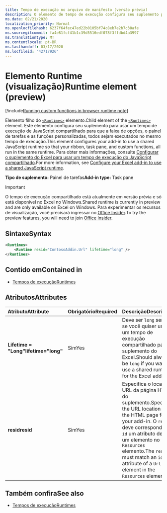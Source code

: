 ```yaml
---
title: Tempo de execução no arquivo de manifesto (versão prévia)
description: O elemento de tempo de execução configura seu suplemento para usar um tempo de execução de JavaScript compartilhado para sua faixa de opções, painel de tarefas e funções personalizadas.
ms.date: 02/21/2020
localization_priority: Normal
ms.openlocfilehash: 6237f64fec47ed22b0105bf74c8eb7e2b7c38afe
ms.sourcegitcommit: fa4e81fcf41b1c39d5516edf078f3ffdbd4a3997
ms.translationtype: MT
ms.contentlocale: pt-BR
ms.lasthandoff: 03/17/2020
ms.locfileid: "42717926"
---
```

# <a name="runtime-element-preview"></a><span data-ttu-id="56467-103">Elemento Runtime (visualização)</span><span class="sxs-lookup"><span data-stu-id="56467-103">Runtime element (preview)</span></span>

[!include[Running custom functions in browser runtime note](../../includes/excel-shared-runtime-preview-note.md)]

<span data-ttu-id="56467-104">Elemento filho do [`<Runtimes>`](runtimes.md) elemento.</span><span class="sxs-lookup"><span data-stu-id="56467-104">Child element of the [`<Runtimes>`](runtimes.md) element.</span></span> <span data-ttu-id="56467-105">Este elemento configura seu suplemento para usar um tempo de execução de JavaScript compartilhado para que a faixa de opções, o painel de tarefas e as funções personalizadas, todos sejam executados no mesmo tempo de execução.</span><span class="sxs-lookup"><span data-stu-id="56467-105">This element configures your add-in to use a shared JavaScript runtime so that your ribbon, task pane, and custom functions, all run in the same runtime.</span></span> <span data-ttu-id="56467-106">Para obter mais informações, consulte [Configurar o suplemento do Excel para usar um tempo de execução do JavaScript compartilhado](../../excel/configure-your-add-in-to-use-a-shared-runtime.md).</span><span class="sxs-lookup"><span data-stu-id="56467-106">For more information, see [Configure your Excel add-in to use a shared JavaScript runtime](../../excel/configure-your-add-in-to-use-a-shared-runtime.md).</span></span>

<span data-ttu-id="56467-107">**Tipo de suplemento:** Painel de tarefas</span><span class="sxs-lookup"><span data-stu-id="56467-107">**Add-in type:** Task pane</span></span>

> [!IMPORTANT]
> <span data-ttu-id="56467-108">O tempo de execução compartilhado está atualmente em versão prévia e só está disponível no Excel no Windows.</span><span class="sxs-lookup"><span data-stu-id="56467-108">Shared runtime is currently in preview and are only available on Excel on Windows.</span></span> <span data-ttu-id="56467-109">Para experimentar os recursos de visualização, você precisará ingressar no [Office Insider](https://insider.office.com/).</span><span class="sxs-lookup"><span data-stu-id="56467-109">To try the preview features, you will need to join [Office Insider](https://insider.office.com/).</span></span>

## <a name="syntax"></a><span data-ttu-id="56467-110">Sintaxe</span><span class="sxs-lookup"><span data-stu-id="56467-110">Syntax</span></span>

```XML
<Runtimes>
    <Runtime resid="ContosoAddin.Url" lifetime="long" />
</Runtimes>
```

## <a name="contained-in"></a><span data-ttu-id="56467-111">Contido em</span><span class="sxs-lookup"><span data-stu-id="56467-111">Contained in</span></span>

- [<span data-ttu-id="56467-112">Tempos de execução</span><span class="sxs-lookup"><span data-stu-id="56467-112">Runtimes</span></span>](runtimes.md)

## <a name="attributes"></a><span data-ttu-id="56467-113">Atributos</span><span class="sxs-lookup"><span data-stu-id="56467-113">Attributes</span></span>

|  <span data-ttu-id="56467-114">Atributo</span><span class="sxs-lookup"><span data-stu-id="56467-114">Attribute</span></span>  |  <span data-ttu-id="56467-115">Obrigatório</span><span class="sxs-lookup"><span data-stu-id="56467-115">Required</span></span>  |  <span data-ttu-id="56467-116">Descrição</span><span class="sxs-lookup"><span data-stu-id="56467-116">Description</span></span>  |
|:-----|:-----|:-----|
|  <span data-ttu-id="56467-117">**Lifetime = "Long"**</span><span class="sxs-lookup"><span data-stu-id="56467-117">**lifetime="long"**</span></span>  |  <span data-ttu-id="56467-118">Sim</span><span class="sxs-lookup"><span data-stu-id="56467-118">Yes</span></span>  | <span data-ttu-id="56467-119">Deve ser `long` sempre se você quiser usar um tempo de execução compartilhado para o suplemento do Excel.</span><span class="sxs-lookup"><span data-stu-id="56467-119">Should always be `long` if you want to use a shared runtime for the Excel add-in.</span></span> |
|  <span data-ttu-id="56467-120">**resid**</span><span class="sxs-lookup"><span data-stu-id="56467-120">**resid**</span></span>  |  <span data-ttu-id="56467-121">Sim</span><span class="sxs-lookup"><span data-stu-id="56467-121">Yes</span></span>  | <span data-ttu-id="56467-122">Especifica o local da URL da página HTML do suplemento.</span><span class="sxs-lookup"><span data-stu-id="56467-122">Specifies the URL location of the HTML page for your add-in.</span></span> <span data-ttu-id="56467-123">O `resid` deve corresponder a `id` um atributo de `Url` um elemento no `Resources` elemento.</span><span class="sxs-lookup"><span data-stu-id="56467-123">The `resid` must match an `id` attribute of a `Url` element in the `Resources` element.</span></span> |

## <a name="see-also"></a><span data-ttu-id="56467-124">Também confira</span><span class="sxs-lookup"><span data-stu-id="56467-124">See also</span></span>

- [<span data-ttu-id="56467-125">Tempos de execução</span><span class="sxs-lookup"><span data-stu-id="56467-125">Runtimes</span></span>](runtimes.md)
